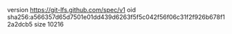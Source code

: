 version https://git-lfs.github.com/spec/v1
oid sha256:a566357d65d7501e01dd439d6263f5f5c042f56f06c31f2f926b678f12a2dcb5
size 10216
